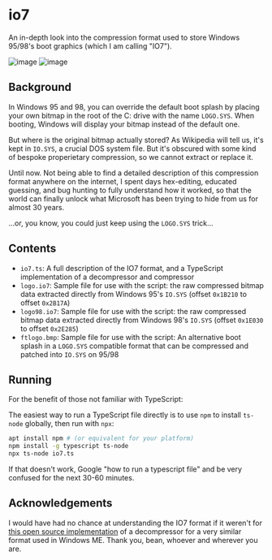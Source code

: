 # io7
An in-depth look into the compression format used to store Windows 95/98's boot graphics (which I am calling "IO7").

![image](https://github.com/user-attachments/assets/4bde3727-bbaa-4349-a35f-de56d2bc27d5) ![image](https://github.com/user-attachments/assets/73f11aea-abe2-4689-a253-8e26ca4dc19c)


## Background 

In Windows 95 and 98, you can override the default boot splash by placing
your own bitmap in the root of the C: drive with the name `LOGO.SYS`. When
booting, Windows will display your bitmap instead of the default one.

But where is the original bitmap actually stored? As Wikipedia will tell us, 
it's kept in `IO.SYS`, a crucial DOS system file. But it's obscured with some 
kind of bespoke properietary compression, so we cannot extract or replace it.

Until now. Not being able to find a detailed description of this compression format
anywhere on the internet, I spent days hex-editing, educated guessing, and bug
hunting to fully understand how it worked, so that the world can finally unlock
what Microsoft has been trying to hide from us for almost 30 years.

...or, you know, you could just keep using the `LOGO.SYS` trick...

## Contents

* `io7.ts`: A full description of the IO7 format, and a TypeScript implementation of a decompressor and compressor
* `logo.io7`: Sample file for use with the script: the raw compressed bitmap data extracted directly from Windows 95's `IO.SYS` (offset `0x1B210` to offset `0x2B17A`)
* `logo98.io7`: Sample file for use with the script: the raw compressed bitmap data extracted directly from Windows 98's `IO.SYS` (offset `0x1E030` to offset `0x2E285`)
* `ftlogo.bmp`: Sample file for use with the script: An alternative boot splash in a `LOGO.SYS` compatible format that can be compressed and patched into `IO.SYS` on 95/98

## Running

For the benefit of those not familiar with TypeScript:

The easiest way to run a TypeScript file directly is to use `npm` to install `ts-node` globally, then run with `npx`:

```bash
apt install npm # (or equivalent for your platform)
npm install -g typescript ts-node
npx ts-node io7.ts
```

If that doesn't work, Google "how to run a typescript file" and be very confused for the next 30-60 minutes.

## Acknowledgements

I would have had no chance at understanding the IO7 format if it weren't for [this open source implementation](https://github.com/chenall/grub4dos/blob/3c1d05f39e49ec1d7543caa825df00068b96620b/stage2/builtins.c#L441-L621)
of a decompressor for a very similar format used in Windows ME. Thank you, bean, whoever and wherever you are.
